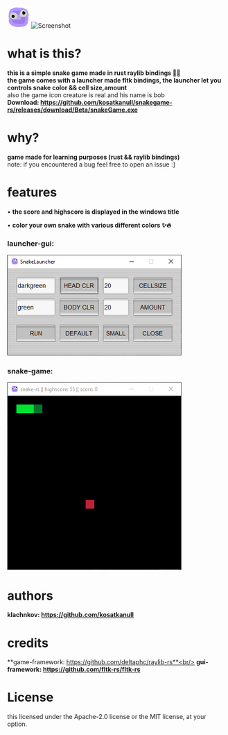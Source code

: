 ![Screenshot](assets/icon.png) ![Screenshot](assets/mascot.png)
# what is this?
**this is a simple snake game made in rust raylib bindings :apple::snake:**<br/>
**the game comes with a launcher made fltk bindings, the launcher let you controls snake color && cell size,amount**<br/>
also the game icon creature is real and his name is bob<br/>
**Download: https://github.com/kosatkanull/snakegame-rs/releases/download/Beta/snakeGame.exe**

# why?
**game made for learning purposes (rust && raylib bindings)**<br/>
note: if you encountered a bug feel free to open an issue :]

# features
• **the score and highscore is displayed in the windows title**

• **color your own snake with various different colors :sparkles::fire:**

### launcher-gui:
![Screenshot](assets/launcher.png)

### snake-game:
![Screenshot](assets/game.png)

# authors
**klachnkov: https://github.com/kosatkanull**

# credits
**game-framework: https://github.com/deltaphc/raylib-rs**<br/>
**gui-framework: https://github.com/fltk-rs/fltk-rs**

# License
this licensed under the Apache-2.0 license or the MIT license, at your option.

